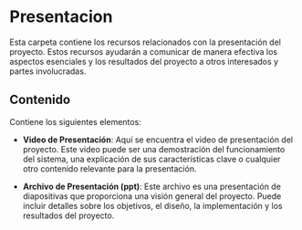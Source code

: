 # Presentacion

Esta carpeta contiene los recursos relacionados con la presentación del proyecto. Estos recursos ayudarán a comunicar de manera efectiva los aspectos esenciales y los resultados del proyecto a otros interesados y partes involucradas.

## Contenido

Contiene los siguientes elementos:

- **Video de Presentación**: Aquí se encuentra el video de presentación del proyecto. Este video puede ser una demostración del funcionamiento del sistema, una explicación de sus características clave o cualquier otro contenido relevante para la presentación.

- **Archivo de Presentación (ppt)**: Este archivo es una presentación de diapositivas que proporciona una visión general del proyecto. Puede incluir detalles sobre los objetivos, el diseño, la implementación y los resultados del proyecto.

